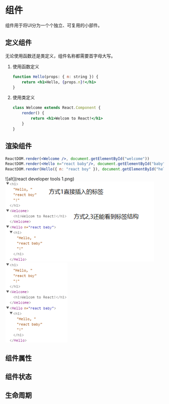 # 组件

组件用于将UI分为一个个独立、可复用的小部件。

## 定义组件

无论使用函数还是类定义，组件名称都需要首字母大写。  

1. 使用函数定义
    ```jsx
    function Hello(props: { n: string }) {
        return <h1>Hello, {props.n}!</h1>
    }
    ```
1. 使用类定义
    ```jsx
    class Welcome extends React.Component {
        render() {
            return <h1>Welcom to React!</h1>
        }
    }
    ```

## 渲染组件

```jsx
ReactDOM.render(<Welcome />, document.getElementById("welcome"))                //方式1
ReactDOM.render(<Hello n="react baby"/>, document.getElementById("baby"))       //方式2
ReactDOM.render(Hello({ n: "react boy" }), document.getElementById("hello"))    //方式3
```

![alt](react developer tools 1.png)
![image](./react.png)
![alt](https://github.com/meizilp/learn-react/blob/master/react%20developer%20tools%201.png)

## 组件属性

## 组件状态

## 生命周期

